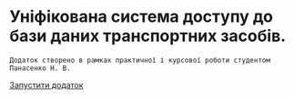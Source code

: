 # Уніфікована система доступу до бази даних транспортних засобів.
```
Додаток створено в рамках практичної і курсової роботи студентом Панасенко Н. В.
```
[Запустити додаток](http://nataleesha.space/vehicles_db/)
